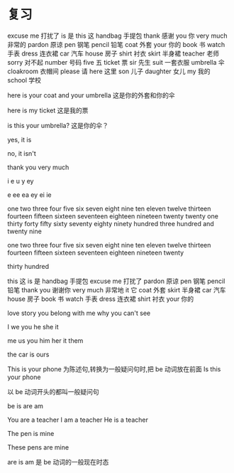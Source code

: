 # 复习

excuse me 打扰了
is 是
this 这
handbag 手提包
thank 感谢
you 你
very much 非常的
pardon 原谅
pen 钢笔
pencil 铅笔
coat 外套
your 你的
book 书
watch 手表
dress 连衣裙
car 汽车
house 房子
shirt 衬衣
skirt 半身裙
teacher 老师
sorry 对不起
number 号码
five 五
ticket 票
sir 先生
suit 一套衣服
umbrella 伞
cloakroom 衣帽间
please 请
here 这里
son 儿子
daughter 女儿
my 我的
school 学校

here is your coat and your umbrella
这是你的外套和你的伞

here is my ticket
这是我的票

is this your umbrella?
这是你的伞？

yes, it is

no, it isn't

thank you very much

i e u y ey

e ee ea ey ei ie

one
two
three
four
five
six
seven
eight
nine
ten
eleven
twelve
thirteen
fourteen
fifteen
sixteen
seventeen
eighteen
nineteen
twenty
twenty one
thirty
forty
fifty
sixty
seventy
eighty
ninety
hundred
three hundred and twenty nine

one two three four five six seven eight nine ten eleven twelve thirteen fourteen fifteen sixteen seventeen eighteen nineteen twenty

thirty hundred

this 这
is 是
handbag 手提包
excuse me 打扰了
pardon 原谅
pen 钢笔
pencil 铅笔
thank you 谢谢你
very much 非常地
it 它
coat 外套
skirt 半身裙
car 汽车
house 房子
book 书
watch 手表
dress 连衣裙
shirt 衬衣
your 你的

love story
you belong with me
why you can't see

I we you he she it

me us you him her it them

the car is ours

This is your phone 为陈述句,转换为一般疑问句时,把 be 动词放在前面 Is this your phone

以 be 动词开头的都叫一般疑问句

be is are am

You are a teacher
I am a teacher
He is a teacher

The pen is mine

These pens are mine

are is am 是 be 动词的一般现在时态
